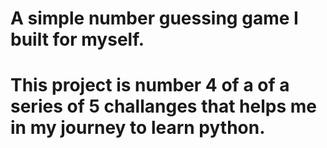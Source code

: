 # A simple number guessing game I built for myself.
# This project is number 4 of a of a series of 5 challanges that helps me in my journey to learn python.